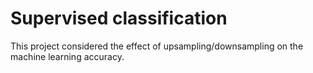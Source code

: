 # Supervised classification

This project considered the effect of upsampling/downsampling on the machine learning accuracy.
